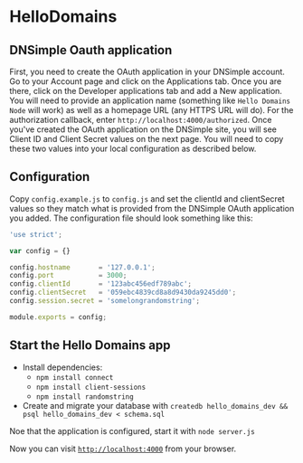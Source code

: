 # HelloDomains

## DNSimple Oauth application

First, you need to create the OAuth application in your DNSimple account. Go to your Account page and click on the Applications tab. Once you are there, click on the Developer applications tab and add a New application. You will need to provide an application name (something like `Hello Domains Node` will work) as well as a homepage URL (any HTTPS URL will do). For the authorization callback, enter `http://localhost:4000/authorized`. Once you've created the OAuth application on the DNSimple site, you will see Client ID and Client Secret values on the next page. You will need to copy these two values into your local configuration as described below.

## Configuration

Copy `config.example.js` to `config.js` and set the clientId and clientSecret values so they match what is provided from the DNSimple OAuth application you added. The configuration file should look something like this:

```javascript
'use strict';

var config = {}

config.hostname       = '127.0.0.1';
config.port           = 3000;
config.clientId       = '123abc456edf789abc';
config.clientSecret   = '059ebc4839cd8a8d9430da9245dd0';
config.session.secret = 'somelongrandomstring';

module.exports = config;
```

## Start the Hello Domains app

* Install dependencies:
  - `npm install connect`
  - `npm install client-sessions`
  - `npm install randomstring`
* Create and migrate your database with `createdb hello_domains_dev && psql hello_domains_dev < schema.sql`

Noe that the application is configured, start it with `node server.js`

Now you can visit [`http://localhost:4000`](http://localhost:3000) from your browser.
